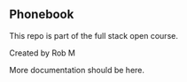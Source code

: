 ## Phonebook

This repo is part of the full stack open course.  

Created by Rob M

More documentation should be here.